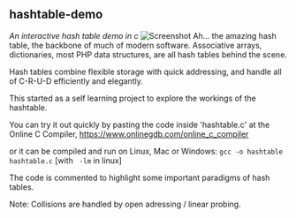 ## hashtable-demo

_An interactive hash table demo in c_
![Screenshot](https://sasyabook.com/images/htblss.png)
Ah... the amazing hash table, the backbone of much of modern software. Associative arrays, dictionaries, most PHP data structures, are all hash tables behind the scene.

Hash tables combine flexible storage with quick addressing, and handle all of C-R-U-D efficiently and elegantly.

This started as a self learning project to explore the workings of the hashtable.

You can  try it out quickly by pasting the code inside 'hashtable.c' at the Online C Compiler, https://www.onlinegdb.com/online_c_compiler

or it can be compiled and run on Linux, Mac or Windows: `gcc -o hashtable hashtable.c` [with ` -lm` in linux]

The code is commented to highlight some important paradigms of hash tables.

Note: Collisions are handled by open adressing / linear probing.
